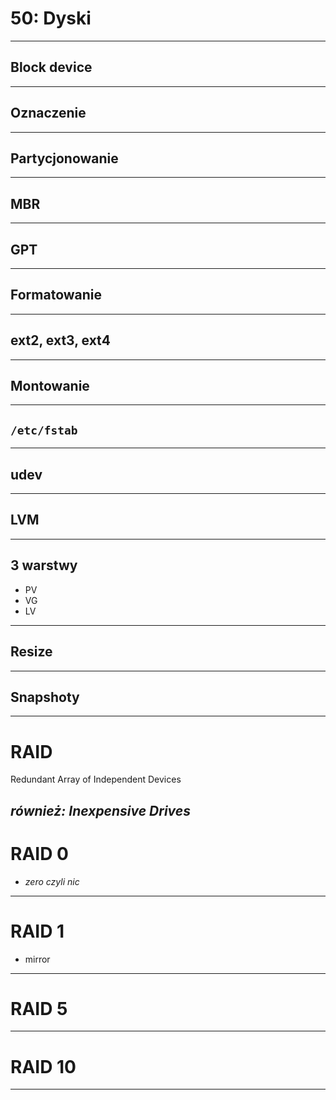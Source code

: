 # 50: Dyski
------
## Block device
------
## Oznaczenie
------
## Partycjonowanie
---
## MBR
---
## GPT
------
## Formatowanie
---
## ext2, ext3, ext4
------
## Montowanie
---
## `/etc/fstab`
------
## udev
------
## LVM
---
## 3 warstwy

- PV
- VG
- LV
---
## Resize
---
## Snapshoty
------
# RAID

Redundant Array of Independent Devices

*również: Inexpensive Drives*
---
# RAID 0

- *zero czyli nic*
---
# RAID 1

- mirror
---
# RAID 5
---
# RAID 10
------

